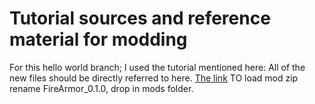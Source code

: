 # Tutorial sources and reference material for modding

For this hello world branch; I used the tutorial mentioned here:
All of the new files should be directly referred to here.
[The link](https://wiki.factorio.com/Tutorial:Modding_tutorial/Gangsir)
TO load mod zip rename FireArmor_0.1.0, drop in mods folder.